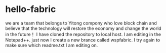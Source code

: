 # hello-fabric
we are a team that belongs to Yitong compony who love block chain and believe that the technology will restore the economy and change the world in the future！
I have cloned the repository to local host.
I am editing in the Notepad++.
just now I create a new brance called wspfabric.
I try again to make sure which readme.txt I am editing on.